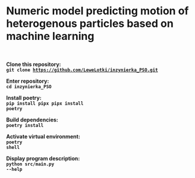 # Numeric model predicting motion of heterogenous particles based on machine learning

<br>

<b>Clone this repository:<b>
<br>
<code>git clone https://github.com/LeweLotki/inzynierka_PSO.git</code>

<b>Enter repository:<b>
<br>
<code>cd inzynierka_PSO</code>

<b>Install poetry:<b>
<br>
<code>pip install pipx
    pipx install poetry</code>

<b>Build dependencies:<b>
<br>
<code>poetry install</code>

<b>Activate virtual environment:<b>
<br>
<code>poetry shell</code>

<b>Display program description:<b>
<br>
<code>python src/main.py --help</code>